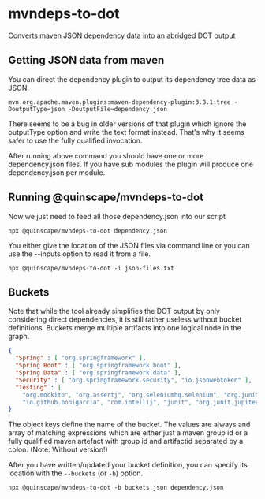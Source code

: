 # mvndeps-to-dot

Converts maven JSON dependency data into an abridged DOT output

## Getting JSON data from maven

You can direct the dependency plugin to output its dependency tree data as JSON. 
```shell
mvn org.apache.maven.plugins:maven-dependency-plugin:3.8.1:tree -DoutputType=json -DoutputFile=dependency.json
```
There seems to be a bug in older versions of that plugin which ignore the outputType option and write the text format 
instead. That's why it seems safer to use the fully qualified invocation.

After running above command you should have one or more dependency.json files. If you have sub modules the plugin will 
produce one dependency.json per module.

## Running @quinscape/mvndeps-to-dot 

Now we just need to feed all those dependency.json into our script

```shell
npx @quinscape/mvndeps-to-dot dependency.json
```

You either give the location of the JSON files via command line or you can use the --inputs option to read it from a file.

```shell
npx @quinscape/mvndeps-to-dot -i json-files.txt
```

## Buckets

Note that while the tool already simplifies the DOT output by only considering direct dependencies, it is still rather useless without 
bucket definitions. Buckets merge multiple artifacts into one logical node in the graph.

```json
{
  "Spring" : [ "org.springframework" ],
  "Spring Boot" : [ "org.springframework.boot" ],
  "Spring Data" : [ "org.springframework.data" ],
  "Security" : [ "org.springframework.security", "io.jsonwebtoken" ],
  "Testing" : [
    "org.mockito", "org.assertj", "org.seleniumhq.selenium", "org.junit.platform", "org.junit.vintage", "org.hamcrest",
    "io.github.bonigarcia", "com.intellij", "junit", "org.junit.jupiter" ]
}
```
The object keys define the name of the bucket. The values are always and array of matching expressions which are either 
just a maven group id or a fully qualified maven artefact with group id and artifactid separated by a colon. 
(Note: Without version!)

After you have written/updated your bucket definition, you can specify its location with the `--buckets` (or `-b`) option.

```shell
npx @quinscape/mvndeps-to-dot -b buckets.json dependency.json
```

